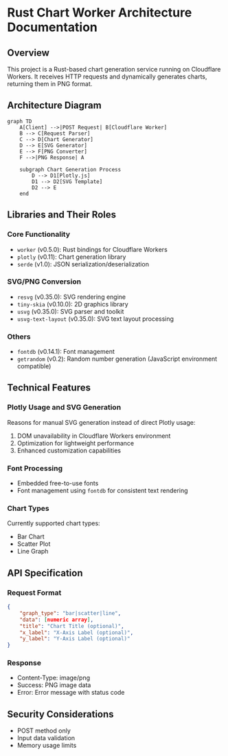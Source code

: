 # Rust Chart Worker Architecture Documentation

## Overview
This project is a Rust-based chart generation service running on Cloudflare Workers.
It receives HTTP requests and dynamically generates charts, returning them in PNG format.

## Architecture Diagram

```mermaid
graph TD
    A[Client] -->|POST Request| B[Cloudflare Worker]
    B --> C[Request Parser]
    C --> D[Chart Generator]
    D --> E[SVG Generator]
    E --> F[PNG Converter]
    F -->|PNG Response| A

    subgraph Chart Generation Process
        D --> D1[Plotly.js]
        D1 --> D2[SVG Template]
        D2 --> E
    end
```

## Libraries and Their Roles

### Core Functionality
- `worker` (v0.5.0): Rust bindings for Cloudflare Workers
- `plotly` (v0.11): Chart generation library
- `serde` (v1.0): JSON serialization/deserialization

### SVG/PNG Conversion
- `resvg` (v0.35.0): SVG rendering engine
- `tiny-skia` (v0.10.0): 2D graphics library
- `usvg` (v0.35.0): SVG parser and toolkit
- `usvg-text-layout` (v0.35.0): SVG text layout processing

### Others
- `fontdb` (v0.14.1): Font management
- `getrandom` (v0.2): Random number generation (JavaScript environment compatible)

## Technical Features

### Plotly Usage and SVG Generation
Reasons for manual SVG generation instead of direct Plotly usage:
1. DOM unavailability in Cloudflare Workers environment
2. Optimization for lightweight performance
3. Enhanced customization capabilities

### Font Processing
- Embedded free-to-use fonts
- Font management using `fontdb` for consistent text rendering

### Chart Types
Currently supported chart types:
- Bar Chart
- Scatter Plot
- Line Graph

## API Specification

### Request Format
```json
{
    "graph_type": "bar|scatter|line",
    "data": [numeric array],
    "title": "Chart Title (optional)",
    "x_label": "X-Axis Label (optional)",
    "y_label": "Y-Axis Label (optional)"
}
```

### Response
- Content-Type: image/png
- Success: PNG image data
- Error: Error message with status code

## Security Considerations
- POST method only
- Input data validation
- Memory usage limits

